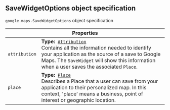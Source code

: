 <h2 id="SaveWidgetOptions"> SaveWidgetOptions object specification </h2><p>
<code><span itemprop="path">google.maps</span>.<span itemprop="name">SaveWidgetOptions</span></code>
object specification
</p><div class="devsite-table-wrapper"><table class="properties responsive" summary="interface SaveWidgetOptions - Properties">
<thead>
<tr><th colspan="2">Properties</th>
</tr></thead>
<tbody>
<tr>
<td><code><span>attribution</span></code></td>
<td><div><strong>Type:</strong>&nbsp; <code><a href="https://github.com/amenadiel/google-maps-documentation/blob/master/docs/Attribution.md">Attribution</a></code></div>
<div class="desc">Contains all the information needed to identify your application as the source of a save to Google Maps. The <code>SaveWidget</code> will show this information when a user saves the associated <code>Place</code>.</div></td>
</tr>
<tr>
<td><code><span>place</span></code></td>
<td><div><strong>Type:</strong>&nbsp; <code><a href="https://github.com/amenadiel/google-maps-documentation/blob/master/docs/Place.md">Place</a></code></div>
<div class="desc">Describes a Place that a user can save from your application to their personalized map. In this context, 'place' means a business, point of interest or geographic location.</div></td>
</tr>
</tbody>
</table></div>